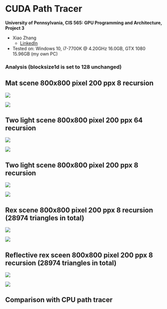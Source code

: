 CUDA Path Tracer
======================

**University of Pennsylvania, CIS 565: GPU Programming and Architecture, Project 3**

* Xiao Zhang
  * [LinkedIn](https://www.linkedin.com/in/xiao-zhang-674bb8148/)
* Tested on: Windows 10, i7-7700K @ 4.20GHz 16.0GB, GTX 1080 15.96GB (my own PC)

### Analysis (blocksize1d is set to 128 unchanged)

## Mat scene 800x800 pixel 200 ppx 8 recursion 

![](1.JPG)

![](my_mat.jpg)

## Two light scene 800x800 pixel 200 ppx 64 recursion

![](2.JPG)

![](my_scene.jpg)

## Two light scene 800x800 pixel 200 ppx 8 recursion

![](3.JPG)

![](my_scene_8.jpg)

## Rex scene 800x800 pixel 200 ppx 8 recursion (28974 triangles in total)

![](4.JPG)

![](my_scene_rex_8.jpg)

## Reflective rex sceen 800x800 pixel 200 ppx 8 recursion (28974 triangles in total)

![](5.JPG)

![](my_scene_r.jpg)

## Comparison with CPU path tracer